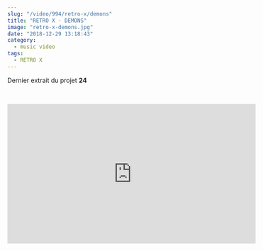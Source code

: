 ```yaml
--- 
slug: "/video/994/retro-x/demons"
title: "RETRO X - DEMONS"
image: "retro-x-demons.jpg"
date: "2018-12-29 13:18:43"
category:
  - music video
tags:
  - RETRO X
---
```

<p>Dernier extrait du projet <strong>24</strong></p><br/><p><iframe width="560" height="315" src="https://www.youtube.com/embed/Yh8rpX_0-yk" frameborder="0" allow="accelerometer; autoplay; encrypted-media; gyroscope; picture-in-picture" allowfullscreen></iframe></p>